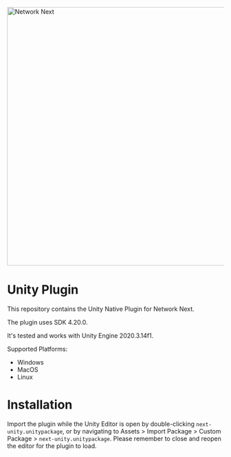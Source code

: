 <img src="https://static.wixstatic.com/media/799fd4_0512b6edaeea4017a35613b4c0e9fc0b~mv2.jpg/v1/fill/w_1200,h_140,al_c,q_80,usm_0.66_1.00_0.01/networknext_logo_colour_black_RGB_tightc.jpg" alt="Network Next" width="600"/>

<br>

# Unity Plugin

This repository contains the Unity Native Plugin for Network Next.

The plugin uses SDK 4.20.0.

It's tested and works with Unity Engine 2020.3.14f1.

Supported Platforms:
- Windows
- MacOS
- Linux

# Installation

Import the plugin while the Unity Editor is open by double-clicking `next-unity.unitypackage`, or by navigating to Assets > Import Package > Custom Package > `next-unity.unitypackage`.
Please remember to close and reopen the editor for the plugin to load.
